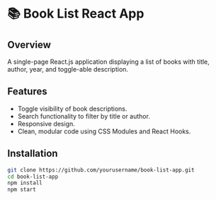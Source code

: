 # 📚 Book List React App

## Overview
A single-page React.js application displaying a list of books with title, author, year, and toggle-able description.

## Features
- Toggle visibility of book descriptions.
- Search functionality to filter by title or author.
- Responsive design.
- Clean, modular code using CSS Modules and React Hooks.

## Installation
```bash
git clone https://github.com/yourusername/book-list-app.git
cd book-list-app
npm install
npm start
